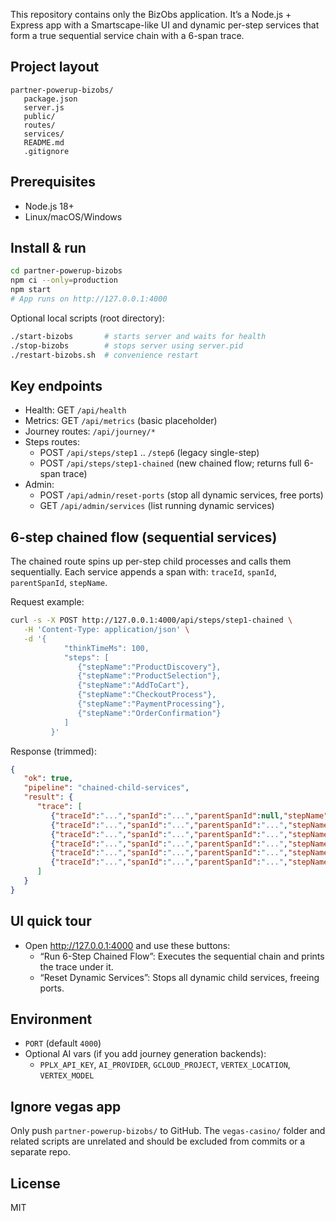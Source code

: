 This repository contains only the BizObs application. It’s a Node.js + Express app with a Smartscape-like UI and dynamic per-step services that form a true sequential service chain with a 6-span trace.

## Project layout

```
partner-powerup-bizobs/
   package.json
   server.js
   public/
   routes/
   services/
   README.md
   .gitignore
```

## Prerequisites
- Node.js 18+
- Linux/macOS/Windows

## Install & run

```bash
cd partner-powerup-bizobs
npm ci --only=production
npm start
# App runs on http://127.0.0.1:4000
```

Optional local scripts (root directory):

```bash
./start-bizobs       # starts server and waits for health
./stop-bizobs        # stops server using server.pid
./restart-bizobs.sh  # convenience restart
```

## Key endpoints

- Health: GET `/api/health`
- Metrics: GET `/api/metrics` (basic placeholder)
- Journey routes: `/api/journey/*`
- Steps routes:
   - POST `/api/steps/step1` .. `/step6` (legacy single-step)
   - POST `/api/steps/step1-chained` (new chained flow; returns full 6-span trace)
- Admin:
   - POST `/api/admin/reset-ports` (stop all dynamic services, free ports)
   - GET `/api/admin/services` (list running dynamic services)

## 6-step chained flow (sequential services)

The chained route spins up per-step child processes and calls them sequentially. Each service appends a span with: `traceId`, `spanId`, `parentSpanId`, `stepName`.

Request example:

```bash
curl -s -X POST http://127.0.0.1:4000/api/steps/step1-chained \
   -H 'Content-Type: application/json' \
   -d '{
            "thinkTimeMs": 100,
            "steps": [
               {"stepName":"ProductDiscovery"},
               {"stepName":"ProductSelection"},
               {"stepName":"AddToCart"},
               {"stepName":"CheckoutProcess"},
               {"stepName":"PaymentProcessing"},
               {"stepName":"OrderConfirmation"}
            ]
         }'
```

Response (trimmed):

```json
{
   "ok": true,
   "pipeline": "chained-child-services",
   "result": {
      "trace": [
         {"traceId":"...","spanId":"...","parentSpanId":null,"stepName":"ProductDiscovery"},
         {"traceId":"...","spanId":"...","parentSpanId":"...","stepName":"ProductSelection"},
         {"traceId":"...","spanId":"...","parentSpanId":"...","stepName":"AddToCart"},
         {"traceId":"...","spanId":"...","parentSpanId":"...","stepName":"CheckoutProcess"},
         {"traceId":"...","spanId":"...","parentSpanId":"...","stepName":"PaymentProcessing"},
         {"traceId":"...","spanId":"...","parentSpanId":"...","stepName":"OrderConfirmation"}
      ]
   }
}
```

## UI quick tour

- Open http://127.0.0.1:4000 and use these buttons:
   - “Run 6-Step Chained Flow”: Executes the sequential chain and prints the trace under it.
   - “Reset Dynamic Services”: Stops all dynamic child services, freeing ports.

## Environment

- `PORT` (default `4000`)
- Optional AI vars (if you add journey generation backends):
   - `PPLX_API_KEY`, `AI_PROVIDER`, `GCLOUD_PROJECT`, `VERTEX_LOCATION`, `VERTEX_MODEL`

## Ignore vegas app

Only push `partner-powerup-bizobs/` to GitHub. The `vegas-casino/` folder and related scripts are unrelated and should be excluded from commits or a separate repo.

## License

MIT

